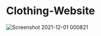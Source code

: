 # Clothing-Website
![Screenshot 2021-12-01 000821](https://user-images.githubusercontent.com/54941875/149369925-752cca2a-1d2d-4830-aefe-14ed4fc93c43.jpg)
